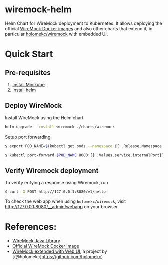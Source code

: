 # wiremock-helm

Helm Chart for WireMock deployment to Kubernetes.
It allows deploying the official [WireMock Docker images](https://github.com/wiremock/wiremock-docker)
and also other charts that extend it,
in particular [holomekc/wiremock](https://github.com/holomekc/wiremock) with embedded UI.

# Quick Start

## Pre-requisites

1. [Install Minikube](https://kubernetes.io/docs/tasks/tools/install-minikube/)
2. [Install helm](https://helm.sh/docs/intro/install/)

## Deploy WireMock

Install WireMock using the Helm chart

```bash
helm upgrade --install wiremock ./charts/wiremock
```

Setup port forwarding

```bash
$ export POD_NAME=$(kubectl get pods --namespace {{ .Release.Namespace }} -l "app.kubernetes.io/name={{ include "wiremock.name" . }},app.kubernetes.io/instance={{ .Release.Name }}" -o jsonpath="{.items[0].metadata.name}")

$ kubectl port-forward $POD_NAME 8080:{{ .Values.service.internalPort}}
```

## Verify Wiremock deployment

To verify erifying a response using Wiremock, run

```bash
$ curl -X POST http://127.0.0.1:8080/v1/hello
```

To check the web app when using `holomekc/wiremock`, visit http://127.0.0.1:8080/__admin/webapp on your browser.
    
# References:

- [WireMock Java Library](https://github.com/tomakehurst/wiremock)
- [Official WireMock Docker Image](https://github.com/wiremock/wiremock-docker)
- [WireMock extended with Web UI](https://github.com/holomekc/wiremock), a project by [(@holomekc]https://github.com/holomekc)
